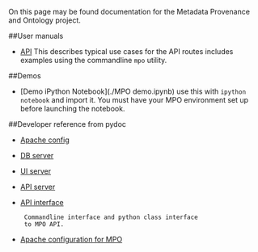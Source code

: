 On this page may be found documentation for the Metadata Provenance and Ontology project.

##User manuals
* [API](./mpo_api.html)
  This describes typical use cases for the API routes includes examples using the commandline `mpo` utility.

##Demos
* [Demo iPython Notebook](./MPO demo.ipynb)
 use this with `ipython notebook` and import it. You must have your MPO environment set up before launching the notebook.

##Developer reference from pydoc
* [Apache config](./apache_config.html)
* [DB server](./db.html)
* [UI server](./web_server.html)
* [API server](./api_server.html)
* [API interface](./mpo_arg.html)

       Commandline interface and python class interface
       to MPO API.

* [Apache configuration for MPO](./apache_config.html)

